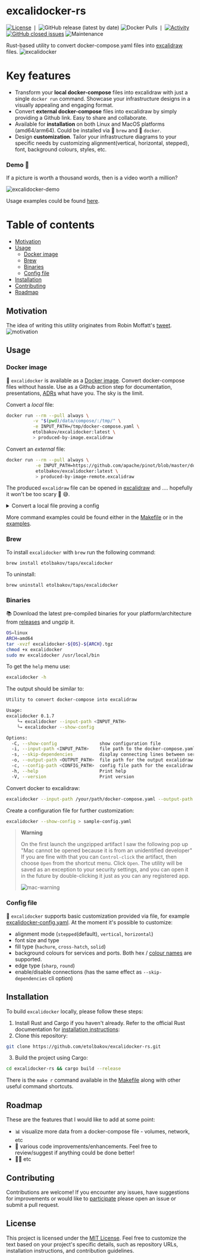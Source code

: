 # excalidocker-rs
[![License](https://img.shields.io/badge/license-MIT-blue.svg?style=plastic)](LICENSE)
❘
![GitHub release (latest by date)](https://img.shields.io/github/v/release/etolbakov/excalidocker-rs?style=plastic)
![Docker Pulls](https://img.shields.io/docker/pulls/etolbakov/excalidocker?style=plastic)
❘
[![Activity](https://img.shields.io/github/commit-activity/m/etolbakov/excalidocker-rs?color=brightgreen&style=plastic)](https://github.com/etolbakov/excalidocker-rs/graphs/commit-activity)
[![GitHub closed issues](https://img.shields.io/github/issues-closed/etolbakov/excalidocker-rs?color=brightgreen&style=plastic)](https://github.com/etolbakov/excalidocker-rs/issues?q=is%3Aissue+is%3Aclosed)
![Maintenance](https://img.shields.io/badge/maintenance-actively--developed-brightgreen.svg?style=plastic)

Rust-based utility to convert docker-compose.yaml files into [excalidraw](https://excalidraw.com/) files.
![excalidocker](./data/img/excalidocker-colour-edge.png)

Key features
=================
 - Transform your **local docker-compose** files into excalidraw with just a single `docker run` command. Showcase your infrastructure designs in a visually appealing and engaging format.
 - Convert **external docker-compose** files into excalidraw by simply providing a Github link. Easy to share and collaborate.
 - Available for **installation** on both Linux and MacOS platforms (amd64/arm64). Could be installed via 🍺 `brew` and 🐳 `docker`.
 - Design **customization**. Tailor your infrastructure diagrams to your specific needs by customizing alignment(vertical, horizontal, stepped), font, background colours, styles, etc.

### Demo 🎥 
If a picture is worth a thousand words, then is a video worth a million?

![excalidocker-demo](./data/img/excalidocker017.gif)

Usage examples could be found [here](./data/examples.md).

Table of contents
=================
<!--ts-->
   * [Motivation](#motivation)
   * [Usage](#usage)
      * [Docker image](#docker-image)
      * [Brew](#brew)
      * [Binaries](#binaries)
      * [Config file](#config-file)
   * [Installation](#installation)
   * [Contributing](#contributing)
   * [Roadmap](#roadmap)
<!--te-->

## Motivation
The idea of writing this utility originates from Robin Moffatt's [tweet](https://twitter.com/rmoff/status/1659214185220423685).
![motivation](./data/img/motivation.png)

## Usage
### Docker image
🐳 `excalidocker` is available as a [Docker image](https://hub.docker.com/r/etolbakov/excalidocker/tags).
Convert docker-compose files without hassle. Use as a Github action step for documentation, presentations, [ADRs](https://adr.github.io/) what have you.
The sky is the limit. 

Convert a _local_ file:

 ```sh
docker run --rm --pull always \
           -v "$(pwd)/data/compose/:/tmp/" \
           -e INPUT_PATH=/tmp/docker-compose.yaml \
           etolbakov/excalidocker:latest \
           > produced-by-image.excalidraw
```

Convert an _external_ file:

```sh
docker run --rm --pull always \
           -e INPUT_PATH=https://github.com/apache/pinot/blob/master/docker/images/pinot/docker-compose.yml \
           etolbakov/excalidocker:latest \
           > produced-by-image-remote.excalidraw
```

The produced `excalidraw` file can be opened in [excalidraw](https://excalidraw.com/) and .... hopefully it won't be too scary 👻 😅.

<details>
  <summary>Convert a local file proving a config</summary>
  
  The command below shows how to pass the config file for additional customization

  ```sh
   docker run --rm --pull always \
             -v "$(pwd)/data/compose/:/tmp/" \
             -v "$(pwd)/excalidocker-config.yaml:/tmp/excalidocker-config.yaml" \
             -e INPUT_PATH=/tmp/docker-compose.yaml \
             -e CONFIG_PATH=/tmp/excalidocker-config.yaml \
             etolbakov/excalidocker:latest \
             > produced-by-image-config-deps.excalidraw
  ```
</details>

More command examples could be found either in the [Makefile](/Makefile) or in the [examples](./data/examples.md).
### Brew
To install `excalidocker` with `brew` run the following command: 
```
brew install etolbakov/taps/excalidocker
```
To uninstall:
```
brew uninstall etolbakov/taps/excalidocker
```

### Binaries
📚 Download the latest pre-compiled binaries for your platform/architecture from [releases](https://github.com/etolbakov/excalidocker-rs/releases) and ungzip it.

```sh
OS=linux
ARCH=amd64
tar -xvzf excalidocker-${OS}-${ARCH}.tgz
chmod +x excalidocker
sudo mv excalidocker /usr/local/bin
```

To get the `help` menu use:
```sh
excalidocker -h
```
The output should be similar to:
```sh
Utility to convert docker-compose into excalidraw

Usage: 
excalidocker 0.1.7
    ╰→ excalidocker --input-path <INPUT_PATH>
    ╰→ excalidocker --show-config

Options:
  -C, --show-config                show configuration file
  -i, --input-path <INPUT_PATH>    file path to the docker-compose.yaml
  -s, --skip-dependencies          display connecting lines between services; if `true` then only service without the lines are rendered
  -o, --output-path <OUTPUT_PATH>  file path for the output excalidraw file. By default the file content is sent to console output
  -c, --config-path <CONFIG_PATH>  config file path for the excalidraw [default: excalidocker-config.yaml]
  -h, --help                       Print help
  -V, --version                    Print version
```
Convert docker to excalidraw:
```sh
excalidocker --input-path /your/path/docker-compose.yaml --output-path /your/path/result.excalidraw
```
Create a configuration file for further customization:
```sh
excalidocker --show-config > sample-config.yaml
```

> **Warning**
>
> On the first launch the ungzipped artifact I saw the following pop up
> "Mac cannot be opened because it is from an unidentified developer"
> If you are fine with that you can `Control-click` the artifact, then choose `Open` from the shortcut menu.
> Click `Open`. The utility will be saved as an exception to your security settings,
> and you can open it in the future by double-clicking it just as you can any registered app.
>
> ![mac-warning](./data/img/mac-warning.png)

### Config file
🎨 `excalidocker` supports basic customization provided via file, for example [excalidocker-config.yaml](./excalidocker-config.yaml).
At the moment it's possible to customize:
 - alignment mode (`stepped`(default), `vertical`, `horizontal`)
 - font size and type
 - fill type (`hachure`, `cross-hatch`, `solid`) 
 - background colours for services and ports. Both hex / [colour names](https://github.com/etolbakov/excalidocker-rs/blob/main/src/color_utils.rs) are supported.
 - edge type (`sharp`, `round`)
 - enable/disable connections (has the same effect as `--skip-dependencies` cli option)

## Installation
To build `excalidocker` locally, please follow these steps:

1. Install Rust and Cargo if you haven't already. Refer to the official Rust documentation for [installation instructions](https://www.rust-lang.org/tools/install):
2. Clone this repository:
```sh
git clone https://github.com/etolbakov/excalidocker-rs.git
```
3. Build the project using Cargo:
```sh
cd excalidocker-rs && cargo build --release
```
There is the `make r` command available in the [Makefile](/Makefile) along with other useful command shortcuts.

## Roadmap
These are the features that I would like to add at some point:
- 📊 visualize more data from a docker-compose file - volumes, network, etc
- 🦀 various code improvements/enhancements. Feel free to review/suggest if anything could be done better!
- 👨‍💻 etc

## Contributing

Contributions are welcome! If you encounter any issues, have suggestions for improvements or would like to [participate](https://github.com/etolbakov/excalidocker-rs/issues) please open an issue or submit a pull request.

## License

This project is licensed under the [MIT License](./LICENSE).
Feel free to customize the text based on your project's specific details, such as repository URLs, installation instructions, and contribution guidelines.
